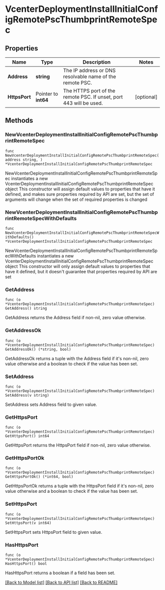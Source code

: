 # VcenterDeploymentInstallInitialConfigRemotePscThumbprintRemoteSpec

## Properties

Name | Type | Description | Notes
------------ | ------------- | ------------- | -------------
**Address** | **string** | The IP address or DNS resolvable name of the remote PSC. | 
**HttpsPort** | Pointer to **int64** | The HTTPS port of the remote PSC. If unset, port 443 will be used. | [optional] 

## Methods

### NewVcenterDeploymentInstallInitialConfigRemotePscThumbprintRemoteSpec

`func NewVcenterDeploymentInstallInitialConfigRemotePscThumbprintRemoteSpec(address string, ) *VcenterDeploymentInstallInitialConfigRemotePscThumbprintRemoteSpec`

NewVcenterDeploymentInstallInitialConfigRemotePscThumbprintRemoteSpec instantiates a new VcenterDeploymentInstallInitialConfigRemotePscThumbprintRemoteSpec object
This constructor will assign default values to properties that have it defined,
and makes sure properties required by API are set, but the set of arguments
will change when the set of required properties is changed

### NewVcenterDeploymentInstallInitialConfigRemotePscThumbprintRemoteSpecWithDefaults

`func NewVcenterDeploymentInstallInitialConfigRemotePscThumbprintRemoteSpecWithDefaults() *VcenterDeploymentInstallInitialConfigRemotePscThumbprintRemoteSpec`

NewVcenterDeploymentInstallInitialConfigRemotePscThumbprintRemoteSpecWithDefaults instantiates a new VcenterDeploymentInstallInitialConfigRemotePscThumbprintRemoteSpec object
This constructor will only assign default values to properties that have it defined,
but it doesn't guarantee that properties required by API are set

### GetAddress

`func (o *VcenterDeploymentInstallInitialConfigRemotePscThumbprintRemoteSpec) GetAddress() string`

GetAddress returns the Address field if non-nil, zero value otherwise.

### GetAddressOk

`func (o *VcenterDeploymentInstallInitialConfigRemotePscThumbprintRemoteSpec) GetAddressOk() (*string, bool)`

GetAddressOk returns a tuple with the Address field if it's non-nil, zero value otherwise
and a boolean to check if the value has been set.

### SetAddress

`func (o *VcenterDeploymentInstallInitialConfigRemotePscThumbprintRemoteSpec) SetAddress(v string)`

SetAddress sets Address field to given value.


### GetHttpsPort

`func (o *VcenterDeploymentInstallInitialConfigRemotePscThumbprintRemoteSpec) GetHttpsPort() int64`

GetHttpsPort returns the HttpsPort field if non-nil, zero value otherwise.

### GetHttpsPortOk

`func (o *VcenterDeploymentInstallInitialConfigRemotePscThumbprintRemoteSpec) GetHttpsPortOk() (*int64, bool)`

GetHttpsPortOk returns a tuple with the HttpsPort field if it's non-nil, zero value otherwise
and a boolean to check if the value has been set.

### SetHttpsPort

`func (o *VcenterDeploymentInstallInitialConfigRemotePscThumbprintRemoteSpec) SetHttpsPort(v int64)`

SetHttpsPort sets HttpsPort field to given value.

### HasHttpsPort

`func (o *VcenterDeploymentInstallInitialConfigRemotePscThumbprintRemoteSpec) HasHttpsPort() bool`

HasHttpsPort returns a boolean if a field has been set.


[[Back to Model list]](../README.md#documentation-for-models) [[Back to API list]](../README.md#documentation-for-api-endpoints) [[Back to README]](../README.md)


